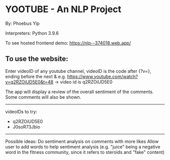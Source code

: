 # YOOTUBE - An NLP Project
By: Phoebus Yip

Interpreters: Python 3.9.6 

To see hosted frontend demo: https://nlp--374018.web.app/  <br/>

## To use the website:
Enter videoID of any youtube channel, videoID is the code after {?v=}, ending before the next &
e.g. https://www.youtube.com/watch?v=q2RZOiUD5E0&t=48 -> video id is q2RZOiUD5E0

The app will display a review of the overall sentiment of the comments. Some comments will also be shown.

-----

videoIDs to try:
- q2RZOiUD5E0
- J0soR73Jbio
-----

Possible ideas:
Do sentiment analysis on comments with more likes
Allow user to add words to help sentiment analysis (e.g. "juice" being a negative word in the fitness community, since it refers to steroids and "fake" content)



